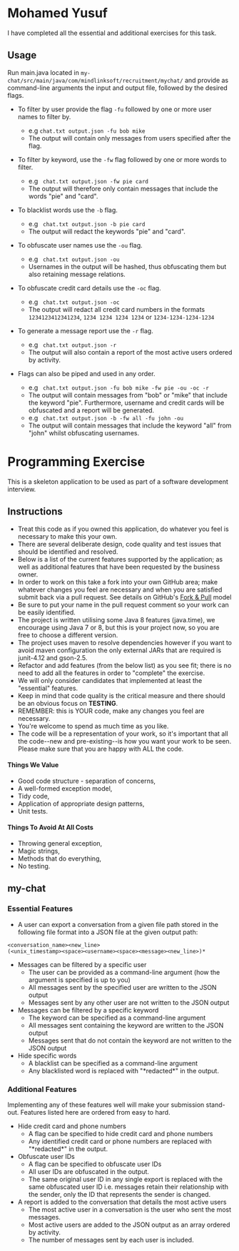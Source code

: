 Mohamed Yusuf
====================

I have completed all the essential and additional exercises for this task.

Usage
------------

Run main.java located in ``` my-chat/src/main/java/com/mindlinksoft/recruitment/mychat/ ``` and provide as command-line arguments the input and output file, followed by the desired flags.

* To filter by user provide the flag ```-fu``` followed by one or more user names to filter by.

   * e.g ``` chat.txt output.json -fu bob mike ```
   * The output will contain only messages from users specified after the flag.

* To filter by keyword, use the ```-fw``` flag followed by one or more words to filter.

   * e.g ``` chat.txt output.json -fw pie card```
   * The output will therefore only contain messages that include the words "pie" and "card".

* To blacklist words use the ```-b``` flag.

   * e.g ```  chat.txt output.json -b pie card ```
   * The output will redact the keywords "pie" and "card".

* To obfuscate user names use the ```-ou``` flag.

   * e.g ```  chat.txt output.json -ou ```
   * Usernames in the output will be hashed, thus obfuscating them but also retaining message relations.

* To obfuscate credit card details use the ```-oc``` flag.

   * e.g ```  chat.txt output.json -oc ```
   * The output will redact all credit card numbers in the formats ```1234123412341234```, ```1234 1234 1234 1234``` or ```1234-1234-1234-1234```

* To generate a message report use the ```-r``` flag.

   * e.g ```  chat.txt output.json -r ```
   * The output will also contain a report of the most active users ordered by activity.

* Flags can also be piped and used in any order.

   * e.g ```  chat.txt output.json -fu bob mike -fw pie -ou -oc -r ```
   * The output will contain messages from "bob" or "mike" that include the keyword "pie". Furthermore, username and credit cards will be obfuscated and a report will be generated.
   * e.g ```  chat.txt output.json -b -fw all -fu john -ou ```
   * The output will contain messages that include the keyword "all" from "john" whilst obfuscating usernames.

Programming Exercise
====================

This is a skeleton application to be used as part of a software development interview.

Instructions
------------

* Treat this code as if you owned this application, do whatever you feel is necessary to make this your own.
* There are several deliberate design, code quality and test issues that should be identified and resolved.
* Below is a list of the current features supported by the application; as well as additional features that have been requested by the business owner.
* In order to work on this take a fork into your own GitHub area; make whatever changes you feel are necessary and when you are satisfied submit back via a pull request. See details on GitHub's [Fork & Pull](https://help.github.com/articles/using-pull-requests) model
* Be sure to put your name in the pull request comment so your work can be easily identified.
* The project is written utilising some Java 8 features (java.time), we encourage using Java 7 or 8, but this is your project now, so you are free to choose a different version.
* The project uses maven to resolve dependencies however if you want to avoid maven configuration the only external JARs that are required is junit-4.12 and gson-2.5.
* Refactor and add features (from the below list) as you see fit; there is no need to add all the features in order to "complete" the exercise.
* We will only consider candidates that implemented at least the "essential" features.
* Keep in mind that code quality is the critical measure and there should be an obvious focus on __TESTING__.
* REMEMBER: this is YOUR code, make any changes you feel are necessary.
* You're welcome to spend as much time as you like.
* The code will be a representation of your work, so it's important that all the code--new and pre-existing--is how you want your work to be seen.  Please make sure that you are happy with ALL the code.

#### Things We Value

* Good code structure - separation of concerns,
* A well-formed exception model,
* Tidy code,
* Application of appropriate design patterns,
* Unit tests.

#### Things To Avoid At All Costs

* Throwing general exception,
* Magic strings,
* Methods that do everything,
* No testing.

my-chat
-------

### Essential Features

* A user can export a conversation from a given file path stored in the following file format into a JSON file at the given output path:
```
<conversation_name><new_line>
(<unix_timestamp><space><username><space><message><new_line>)*
```
* Messages can be filtered by a specific user
    * The user can be provided as a command-line argument (how the argument is specified is up to you)
    * All messages sent by the specified user are written to the JSON output
    * Messages sent by any other user are not written to the JSON output
* Messages can be filtered by a specific keyword
    * The keyword can be specified as a command-line argument
    * All messages sent containing the keyword are written to the JSON output
    * Messages sent that do not contain the keyword are not written to the JSON output
* Hide specific words
    * A blacklist can be specified as a command-line argument
    * Any blacklisted word is replaced with "\*redacted\*" in the output.

### Additional Features

Implementing any of these features well will make your submission stand-out. Features listed here are ordered from easy to hard.

* Hide credit card and phone numbers
    * A flag can be specified to hide credit card and phone numbers
    * Any identified credit card or phone numbers are replaced with "\*redacted\*" in the output.
* Obfuscate user IDs
    * A flag can be specified to obfuscate user IDs
    * All user IDs are obfuscated in the output.
    * The same original user ID in any single export is replaced with the same obfuscated user ID i.e. messages retain their relationship with the sender, only the ID that represents the sender is changed.
* A report is added to the conversation that details the most active users
    * The most active user in a conversation is the user who sent the most messages.
    * Most active users are added to the JSON output as an array ordered by activity.
    * The number of messages sent by each user is included.
